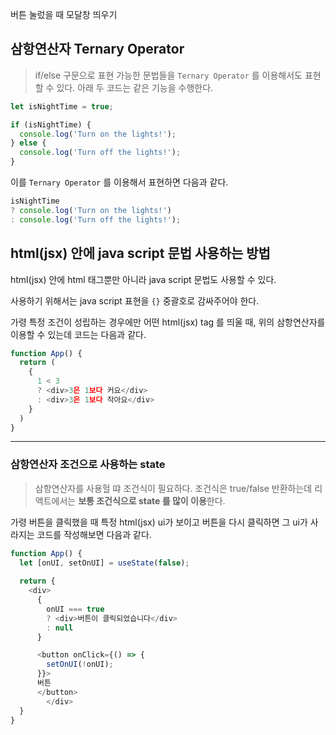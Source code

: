 버튼 눌렀을 때 모달창 띄우기



## 삼항연산자 Ternary Operator



> if/else 구문으로 표현 가능한 문법들을 `Ternary Operator` 를 이용해서도 표현할 수 있다. 아래 두 코드는 같은 기능을 수행한다.



```js
let isNightTime = true; 

if (isNightTime) {
  console.log('Turn on the lights!');
} else {
  console.log('Turn off the lights!');
}


```



이를 `Ternary Operator` 를 이용해서 표현하면 다음과 같다.

```js
isNightTime 
? console.log('Turn on the lights!')
: console.log('Turn off the lights!');
```



## html(jsx) 안에 java script 문법 사용하는 방법



html(jsx) 안에 html 태그뿐만 아니라  java script 문법도 사용할 수 있다.

사용하기 위해서는 java script 표현을 `{}` 중괄호로 감싸주어야 한다.

가령 특정 조건이 성립하는 경우에만 어떤 html(jsx) tag 를 띄울 때, 위의 삼항연산자를 이용할 수 있는데 코드는 다음과 같다.



```js
function App() {
  return (
    {
      1 < 3
      ? <div>3은 1보다 커요</div>
      : <div>3은 1보다 작아요</div>
    }
  )
}
```

---



### 삼항연산자 조건으로 사용하는 state

> 삼항연산자를 사용헐 땨 조건식이 필요하다. 조건식은 true/false 반환하는데 리액트에서는 **보통 조건식으로  state 를 많이 이용**한다.



가령 버튼을 클릭했을 때 특정 html(jsx) ui가 보이고 버튼을 다시 클릭하면 그 ui가 사라지는 코드를 작성해보면 다음과 같다.

```js
function App() {
  let [onUI, setOnUI] = useState(false);
  
  return {
    <div>
      {
        onUI === true
        ? <div>버튼이 클릭되었습니다</div>
        : null  
      }

      <button onClick={() => {
        setOnUI(!onUI);
      }}>
      버튼
      </button>
		</div>
  }
}
```

